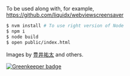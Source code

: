 To be used along with, for example, https://github.com/liquidx/webviewscreensaver

```bash
$ nvm install # To use right version of Node
$ npm i
$ node build
$ open public/index.html
```

Images by [豊井祐太](http://1041uuu.tumblr.com) and others.

[![Greenkeeper badge](https://badges.greenkeeper.io/frosas/web-screensaver.svg)](https://greenkeeper.io/)